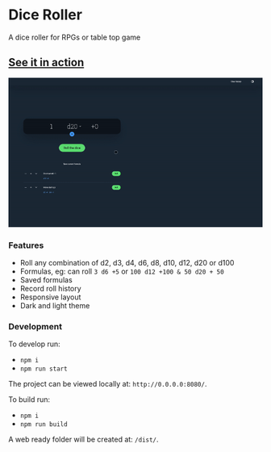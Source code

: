 # Dice Roller
A dice roller for RPGs or table top game

## [See it in action](https://zombiefox.github.io/diceRoller/)

[![nightTab Demo](assets/screenshot-001.gif)](https://zombiefox.github.io/diceRoller/)


### Features

- Roll any combination of d2, d3, d4, d6, d8, d10, d12, d20 or d100
- Formulas, eg: can roll `3 d6 +5` or `100 d12 +100 & 50 d20 + 50`
- Saved formulas
- Record roll history
- Responsive layout
- Dark and light theme

### Development

To develop run:
- `npm i`
- `npm run start`

The project can be viewed locally at: `http://0.0.0.0:8080/`.

To build run:
- `npm i`
- `npm run build`

A web ready folder will be created at: `/dist/`.
